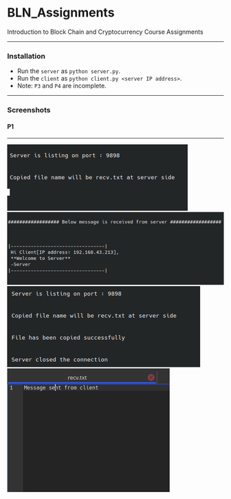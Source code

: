 # BLN_Assignments
Introduction to Block Chain and Cryptocurrency Course Assignments
___

### Installation
- Run the `server` as `python server.py`.
- Run the `client` as `python client.py <server IP address>`.
- Note: `P3` and `P4` are incomplete.
___

### Screenshots

#### P1
___

   ![alt text](/assets/A4P1SS1.png "Server Running.")
   ![alt text](/assets/A4P1SS3.png "File Sent.")
   ![alt text](/assets/A4P1SS2.png "File Received.")
   ![alt text](/assets/A4P1SS4.png "Data in the File.")